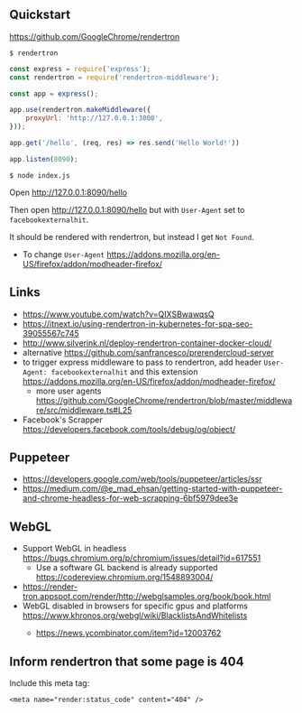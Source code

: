 ## Quickstart

https://github.com/GoogleChrome/rendertron

`$ rendertron`

```javascript
const express = require('express');
const rendertron = require('rendertron-middleware');

const app = express();

app.use(rendertron.makeMiddleware({
	proxyUrl: 'http://127.0.0.1:3000',
}));

app.get('/hello', (req, res) => res.send('Hello World!'))

app.listen(8090);
```

`$ node index.js`

Open http://127.0.0.1:8090/hello

Then open http://127.0.0.1:8090/hello but with `User-Agent` set to `facebookexternalhit`.

It should be rendered with rendertron, but instead I get `Not Found`.

- To change `User-Agent` https://addons.mozilla.org/en-US/firefox/addon/modheader-firefox/

## Links

- https://www.youtube.com/watch?v=QIXSBwawqsQ
- https://itnext.io/using-rendertron-in-kubernetes-for-spa-seo-39055567c745
- http://www.silverink.nl/deploy-rendertron-container-docker-cloud/
- alternative https://github.com/sanfrancesco/prerendercloud-server
- to trigger express middleware to pass to rendertron, add header `User-Agent: facebookexternalhit` and this extension https://addons.mozilla.org/en-US/firefox/addon/modheader-firefox/
  - more user agents https://github.com/GoogleChrome/rendertron/blob/master/middleware/src/middleware.ts#L25
- Facebook's Scrapper https://developers.facebook.com/tools/debug/og/object/

## Puppeteer

- https://developers.google.com/web/tools/puppeteer/articles/ssr
- https://medium.com/@e_mad_ehsan/getting-started-with-puppeteer-and-chrome-headless-for-web-scrapping-6bf5979dee3e

## WebGL

- Support WebGL in headless https://bugs.chromium.org/p/chromium/issues/detail?id=617551
  - Use a software GL backend is already supported https://codereview.chromium.org/1548893004/
- https://render-tron.appspot.com/render/http://webglsamples.org/book/book.html
- WebGL disabled in browsers for specific gpus and platforms https://www.khronos.org/webgl/wiki/BlacklistsAndWhitelists<Paste>
  - https://news.ycombinator.com/item?id=12003762

## Inform rendertron that some page is 404

Include this meta tag:

`<meta name="render:status_code" content="404" />`
